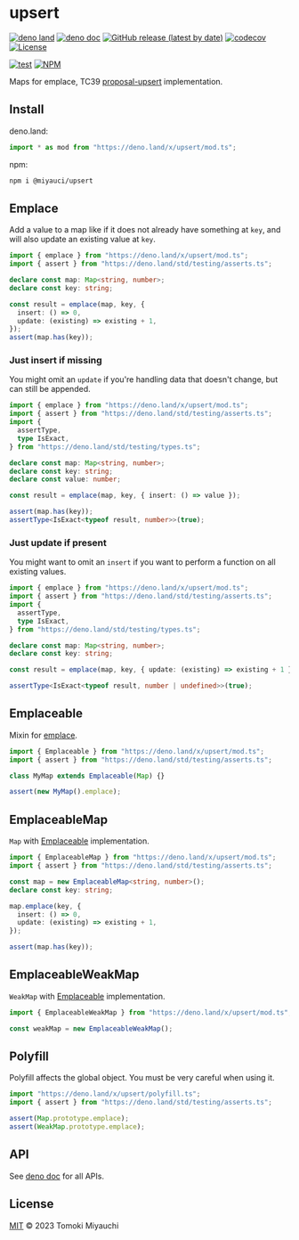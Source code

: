 # upsert

[![deno land](http://img.shields.io/badge/available%20on-deno.land/x-lightgrey.svg?logo=deno)](https://deno.land/x/upsert)
[![deno doc](https://doc.deno.land/badge.svg)](https://deno.land/x/upsert?doc)
[![GitHub release (latest by date)](https://img.shields.io/github/v/release/TomokiMiyauci/upsert)](https://github.com/TomokiMiyauci/upsert/releases)
[![codecov](https://codecov.io/github/TomokiMiyauci/upsert/branch/main/graph/badge.svg)](https://codecov.io/gh/TomokiMiyauci/upsert)
[![License](https://img.shields.io/github/license/TomokiMiyauci/upsert)](LICENSE)

[![test](https://github.com/TomokiMiyauci/upsert/actions/workflows/test.yaml/badge.svg)](https://github.com/TomokiMiyauci/upsert/actions/workflows/test.yaml)
[![NPM](https://nodei.co/npm/@miyauci/upsert.png?mini=true)](https://nodei.co/npm/@miyauci/upsert/)

Maps for emplace, TC39
[proposal-upsert](https://github.com/tc39/proposal-upsert) implementation.

## Install

deno.land:

```ts
import * as mod from "https://deno.land/x/upsert/mod.ts";
```

npm:

```bash
npm i @miyauci/upsert
```

## Emplace

Add a value to a map like if it does not already have something at `key`, and
will also update an existing value at `key`.

```ts
import { emplace } from "https://deno.land/x/upsert/mod.ts";
import { assert } from "https://deno.land/std/testing/asserts.ts";

declare const map: Map<string, number>;
declare const key: string;

const result = emplace(map, key, {
  insert: () => 0,
  update: (existing) => existing + 1,
});
assert(map.has(key));
```

### Just insert if missing

You might omit an `update` if you're handling data that doesn't change, but can
still be appended.

```ts
import { emplace } from "https://deno.land/x/upsert/mod.ts";
import { assert } from "https://deno.land/std/testing/asserts.ts";
import {
  assertType,
  type IsExact,
} from "https://deno.land/std/testing/types.ts";

declare const map: Map<string, number>;
declare const key: string;
declare const value: number;

const result = emplace(map, key, { insert: () => value });

assert(map.has(key));
assertType<IsExact<typeof result, number>>(true);
```

### Just update if present

You might want to omit an `insert` if you want to perform a function on all
existing values.

```ts
import { emplace } from "https://deno.land/x/upsert/mod.ts";
import { assert } from "https://deno.land/std/testing/asserts.ts";
import {
  assertType,
  type IsExact,
} from "https://deno.land/std/testing/types.ts";

declare const map: Map<string, number>;
declare const key: string;

const result = emplace(map, key, { update: (existing) => existing + 1 });

assertType<IsExact<typeof result, number | undefined>>(true);
```

## Emplaceable

Mixin for [emplace](#emplace).

```ts
import { Emplaceable } from "https://deno.land/x/upsert/mod.ts";
import { assert } from "https://deno.land/std/testing/asserts.ts";

class MyMap extends Emplaceable(Map) {}

assert(new MyMap().emplace);
```

## EmplaceableMap

`Map` with [Emplaceable](#emplaceable) implementation.

```ts
import { EmplaceableMap } from "https://deno.land/x/upsert/mod.ts";
import { assert } from "https://deno.land/std/testing/asserts.ts";

const map = new EmplaceableMap<string, number>();
declare const key: string;

map.emplace(key, {
  insert: () => 0,
  update: (existing) => existing + 1,
});

assert(map.has(key));
```

## EmplaceableWeakMap

`WeakMap` with [Emplaceable](#emplaceable) implementation.

```ts
import { EmplaceableWeakMap } from "https://deno.land/x/upsert/mod.ts";

const weakMap = new EmplaceableWeakMap();
```

## Polyfill

Polyfill affects the global object. You must be very careful when using it.

```ts
import "https://deno.land/x/upsert/polyfill.ts";
import { assert } from "https://deno.land/std/testing/asserts.ts";

assert(Map.prototype.emplace);
assert(WeakMap.prototype.emplace);
```

## API

See [deno doc](https://deno.land/x/upsert?doc) for all APIs.

## License

[MIT](LICENSE) © 2023 Tomoki Miyauchi
